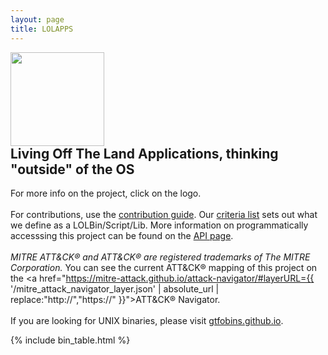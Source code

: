 ```yaml
---
layout: page
title: LOLAPPS
---
```


<div class="header-box">
<a href="https://github.com/LOLAPPS-Project/LOLAPPS/blob/main/README.md"><img src="{{ '/assets/logo.png' | relative_url }}" height="150" style="margin-right: 10px;"></a>
<div>
<h2 style="margin-top: 0">Living Off The Land Applications, thinking "outside" of the OS</h2>



For more info on the project, click on the logo.
<br><br>
For contributions, use the
<a href="https://github.com/LOLAPPS-Project/LOLAPPS/blob/main/Contributing.md">contribution guide</a>.
Our <a href="https://github.com/LOLBAS-Project/LOLBAS#criteria">criteria list</a> sets out what we define as a LOLBin/Script/Lib. More information on programmatically accesssing this project can be found on the <a href="{{'/api' | relative_url }}">API page</a>.
<br>
<br>
<span style="font-style: italic;">MITRE ATT&amp;CK&reg; and ATT&amp;CK&reg; are registered trademarks of The MITRE Corporation.</span> You can see the current ATT&amp;CK&reg; mapping of this project on the <a href="https://mitre-attack.github.io/attack-navigator/#layerURL={{ '/mitre_attack_navigator_layer.json' | absolute_url | replace:"http://","https://" }}">ATT&amp;CK&reg; Navigator</a>.
<br>
<br>
If you are looking for UNIX binaries, please visit <a href="https://gtfobins.github.io/">gtfobins.github.io</a>.
</div>
</div>

[functions]: /functions/
{% include bin_table.html %}
